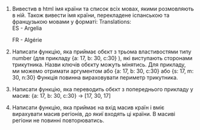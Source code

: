 1. Вивестив в html імя країни та список всіх мовах, якими розмовляють в ній. Також вивести імя країни, перекладене іспанською та французькою мовами у форматі:
   Translations:       
   ES - Argelia
   
    FR - Algérie

3. Написати функцію, яка приймає обєкт з трьома властивостями типу number (для прикладу {a: 17, b: 30, c:30} ), які виступають сторонами трикутника. Назви ключів обєкту можуть мінятись. Для прикладу, ми можемо отримати аргументом або {a: 17, b: 30, c:30} або {s: 17, m: 30, n:30}
   Функція повинна вираховувати периметр трикутника.

4. Написати функцію, яка переводить обєкт з попереднього прикладу у масив:
   {a: 17, b: 30, c:30} -> [17, 30, 17]

5. Написати функцію, яка приймає на вхід масив країн і вміє вирахувати масив регіонів, до якиї входять ці країни. В масиві регіони не повинні повторюватись.